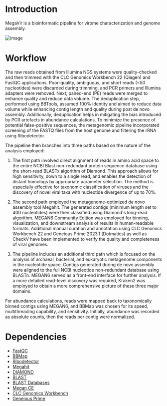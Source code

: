 <h1 class="entry-title" itemprop="headline"> Introduction </h1>

MegaVir is a bioinformatic pipeline for virome characterization and genome assembly.

![image](https://github.com/balazshorvathreal/MegaVir/assets/82114449/8f5690c1-8315-4ea6-93eb-9246db7d7a85)

<h1 class="entry-title" itemprop="headline"> Workflow </h1>

The raw reads obtained from Illumina NGS systems were quality-checked and then trimmed with the CLC Genomics Workbench 22 (Qiagen) and FastQC applications. Poor-quality, ambiguous, and short reads (<50 nucleotides) were discarded during trimming, and PCR primers and Illumina adapters were removed. Next, paired-end (PE) reads were merged to enhance quality and reduce data volume. The deduplication step, performed using BBTools, assumed 100% identity and aimed to reduce data volume while enhancing contig length and quality during post de novo assembly. Additionally, deduplication helps in mitigating the bias introduced by PCR artefacts in abundance calculations. To minimize the presence of potential false-positive sequences, the metagenomic pipeline incorporated screening of the FASTQ files from the host genome and filtering the rRNA using Ribodetector. 

The pipeline then branches into three paths based on the nature of the analysis employed: 

1. The first path involved direct alignment of reads in amino acid space to the entire NCBI Blast non-redundant protein sequence database using the short-read BLASTx algorithm of Diamond. This approach allows for high sensitivity, down to a single read, and enables the detection of distant homologs by appropriate parameter selection. The method is especially effective for taxonomic classification of viruses and the discovery of novel viral taxa with nucleotide divergence of up to 70%. 

2. The second path employed the metagenome-optimized _de novo_ assembly tool Megahit. The generated contigs (minimum length set to 400 nucleotides) were then classified using Diamond's long-read algorithm. MEGAN6 Community Edition was employed for binning, visualization, and downstream analysis of results in human-readable formats. Additional manual curation and annotation using CLC Genomics Workbench 22 and Geneious Prime 2023.1 (Dotmatics) as well as CheckV have been implemented to verify the quality and completeness of viral genomes. 

3. The pipeline includes an additional third path which is focused on the analysis of archaeal, bacterial, and eukaryotic metagenome components in the nucleotide space. Contigs generated during de novo assembly were aligned to the full NCBI nucleotide non-redundant database using BLASTn. MEGAN6 served as a front-end interface for further analysis. If a more detailed read-level discovery was required, Kraken2 was employed to obtain a more comprehensive picture of these three major domains.

For abundance calculations, reads were mapped back to taxonomically binned contigs using MEGAN6, and BBMap was chosen for its speed, multithreading capability, and sensitivity. Initially, abundance was recorded as absolute counts, then the reads per contig were normalized.

<h1 class="entry-title" itemprop="headline"> Dependencies </h1>
<ul dir="auto">
<li><a href="https://github.com/s-andrews/FastQC">FastQC </a></li>
<li><a href="https://sourceforge.net/projects/bbmap">BBMap</a></li>
<li><a href="https://github.com/hzi-bifo/RiboDetector">Ribodetector</a></li>
<li><a href="https://github.com/voutcn/megahit">Megahit</a></li>
<li><a href="https://github.com/bbuchfink/diamond">DIAMOND</a></li>
<li><a href="https://ftp.ncbi.nlm.nih.gov/blast/executables/blast+/LATEST">BLAST</a></li> 
<li><a href="https://ftp.ncbi.nlm.nih.gov/blast/db">BLAST Databases</a></li> 
<li><a href="https://github.com/husonlab/megan-ce">Megan CE</a></li>
<li><a href=https://digitalinsights.qiagen.com/products-overview/discovery-insights-portfolio/analysis-and-visualization/qiagen-clc-genomics-workbench">CLC Genomics Workbench</a></li>
<li><a href="https://www.geneious.com/download/">Geneious Prime</a></li>
  
</ul>

